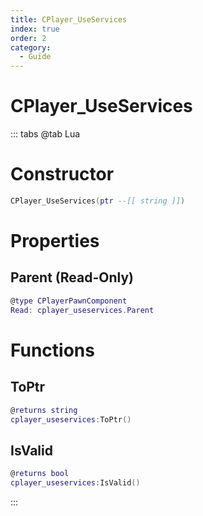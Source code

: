 ```yaml
---
title: CPlayer_UseServices
index: true
order: 2
category:
  - Guide
---
```


# CPlayer_UseServices

::: tabs
@tab Lua
# Constructor
```lua
CPlayer_UseServices(ptr --[[ string ]])
```
# Properties
## Parent (Read-Only)
```lua
@type CPlayerPawnComponent
Read: cplayer_useservices.Parent
```
# Functions
## ToPtr
```lua
@returns string
cplayer_useservices:ToPtr()
```
## IsValid
```lua
@returns bool
cplayer_useservices:IsValid()
```

:::